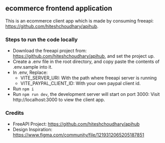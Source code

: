 ## ecommerce frontend application

This is an ecommerce client app which is made by consuming freeapi: https://github.com/hiteshchoudhary/apihub.

### Steps to run the code locally
* Download the freeapi project from: https://github.com/hiteshchoudhary/apihub, and set the project up.
* Create a .env file in the root directory, and copy paste the contents of .env.sample into it.
* In .env, Replace:
  * VITE_SERVER_URI: With the path where freeapi server is running
  * VITE_PAYPAL_CLIENT_ID: With your own paypal client id.
* Run ```npm i ```
* Run ```npm run dev```, the development server will start on port 3000: Visit http://localhost:3000 to view the client app.

### Credits
 * FreeAPI Project:    https://github.com/hiteshchoudhary/apihub
 * Design Inspiration: https://www.figma.com/community/file/1219312065205187851

